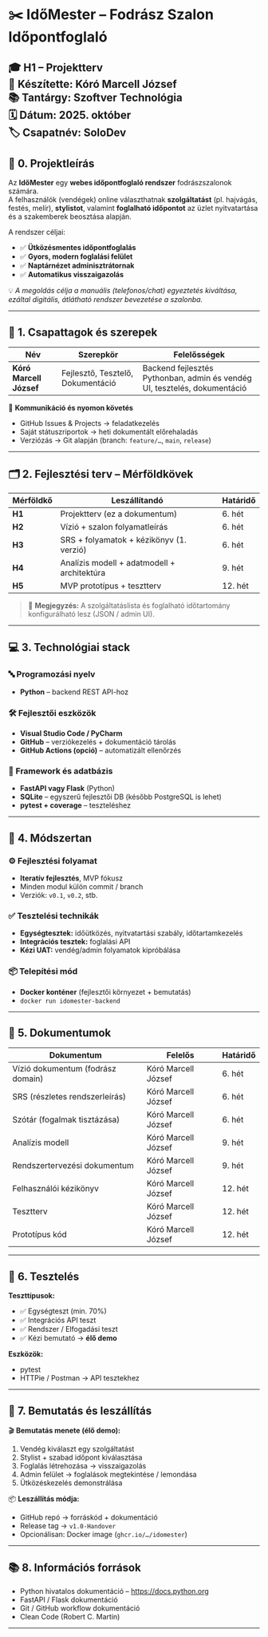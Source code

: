 # ✂️ IdőMester – Fodrász Szalon Időpontfoglaló  
🎓 **H1 – Projektterv**  
👤 **Készítette:** Kóró Marcell József  
📚 **Tantárgy:** Szoftver Technológia  
🗓 **Dátum:** 2025. október  
🏷 **Csapatnév:** SoloDev  
---

## 🎯 0. Projektleírás

Az **IdőMester** egy **webes időpontfoglaló rendszer** fodrászszalonok számára.  
A felhasználók (vendégek) online választhatnak **szolgáltatást** (pl. hajvágás, festés, melír), **stylistot**, valamint **foglalható időpontot** az üzlet nyitvatartása és a szakemberek beosztása alapján.

A rendszer céljai:

- ✅ **Ütközésmentes időpontfoglalás**
- ✅ **Gyors, modern foglalási felület**
- ✅ **Naptárnézet adminisztrátornak**
- ✅ **Automatikus visszaigazolás**

💡 *A megoldás célja a manuális (telefonos/chat) egyeztetés kiváltása, ezáltal digitális, átlátható rendszer bevezetése a szalonba.*

---

## 👥 1. Csapattagok és szerepek

| Név | Szerepkör | Felelősségek |
|------|---------|-------------|
| **Kóró Marcell József** | Fejlesztő, Tesztelő, Dokumentáció | Backend fejlesztés Pythonban, admin és vendég UI, tesztelés, dokumentáció |

📌 **Kommunikáció és nyomon követés**
- GitHub Issues & Projects → feladatkezelés
- Saját státuszriportok → heti dokumentált előrehaladás
- Verziózás → Git alapján (branch: `feature/…`, `main`, `release`)

---

## 🗂 2. Fejlesztési terv – Mérföldkövek

| Mérföldkő | Leszállítandó | Határidő |
|-----------|--------------|---------|
| **H1** | Projektterv (ez a dokumentum) | 6. hét |
| **H2** | Vízió + szalon folyamatleírás | 6. hét |
| **H3** | SRS + folyamatok + kézikönyv (1. verzió) | 6. hét |
| **H4** | Analízis modell + adatmodell + architektúra | 9. hét |
| **H5** | MVP prototípus + tesztterv | 12. hét |

> 💬 **Megjegyzés:** A szolgáltatáslista és foglalható időtartomány konfigurálható lesz (JSON / admin UI).

---

## 💻 3. Technológiai stack

### 🔤 Programozási nyelv
- **Python** – backend REST API-hoz

### 🛠 Fejlesztői eszközök
- **Visual Studio Code / PyCharm**
- **GitHub** – verziókezelés + dokumentáció tárolás
- **GitHub Actions (opció)** – automatizált ellenőrzés

### 🍃 Framework és adatbázis
- **FastAPI vagy Flask** (Python)
- **SQLite** – egyszerű fejlesztői DB (később PostgreSQL is lehet)
- **pytest + coverage** – teszteléshez

---

## 🔄 4. Módszertan

### ⚙ Fejlesztési folyamat
- **Iteratív fejlesztés**, MVP fókusz
- Minden modul külön commit / branch
- Verziók: `v0.1`, `v0.2`, stb.

### ✅ Tesztelési technikák
- **Egységtesztek:** időütközés, nyitvatartási szabály, időtartamkezelés
- **Integrációs tesztek:** foglalási API
- **Kézi UAT:** vendég/admin folyamatok kipróbálása

### 📦 Telepítési mód
- **Docker konténer** (fejlesztői környezet + bemutatás)
- `docker run idomester-backend`

---

## 📑 5. Dokumentumok

| Dokumentum | Felelős | Határidő |
|------------|--------|---------|
| Vízió dokumentum (fodrász domain) | Kóró Marcell József | 6. hét |
| SRS (részletes rendszerleírás) | Kóró Marcell József | 6. hét |
| Szótár (fogalmak tisztázása) | Kóró Marcell József | 6. hét |
| Analízis modell | Kóró Marcell József | 9. hét |
| Rendszertervezési dokumentum | Kóró Marcell József | 9. hét |
| Felhasználói kézikönyv | Kóró Marcell József | 12. hét |
| Tesztterv | Kóró Marcell József | 12. hét |
| Prototípus kód | Kóró Marcell József | 12. hét |

---

## 🧪 6. Tesztelés

**Teszttípusok:**
- ✅ Egységteszt (min. 70%)
- ✅ Integrációs API teszt
- ✅ Rendszer / Elfogadási teszt
- ✅ Kézi bemutató → **élő demo**

**Eszközök:**
- pytest
- HTTPie / Postman → API tesztekhez

---

## 🚚 7. Bemutatás és leszállítás

🎬 **Bemutatás menete (élő demo):**
1. Vendég kiválaszt egy szolgáltatást
2. Stylist + szabad időpont kiválasztása
3. Foglalás létrehozása → visszaigazolás
4. Admin felület → foglalások megtekintése / lemondása
5. Ütközéskezelés demonstrálása

📦 **Leszállítás módja:**
- GitHub repó → forráskód + dokumentáció
- Release tag → `v1.0-Handover`
- Opcionálisan: Docker image (`ghcr.io/…/idomester`)

---

## 📚 8. Információs források

- Python hivatalos dokumentáció – <https://docs.python.org>
- FastAPI / Flask dokumentáció
- Git / GitHub workflow dokumentáció
- Clean Code (Robert C. Martin)

---
